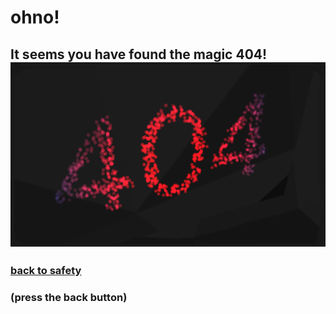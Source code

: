 # ohno!
## It seems you have found the magic 404!                                                       ![](error404.png)
### [back to safety ](https://ufifty50.github.io/GUI-FTC-CTF-LYD/)
### (press the back button)
